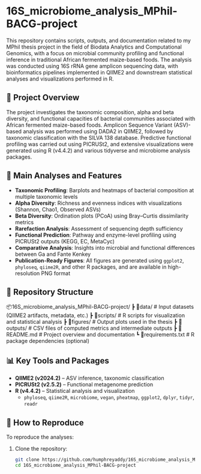 # 16S_microbiome_analysis_MPhil-BACG-project


This repository contains scripts, outputs, and documentation related to my MPhil thesis project in the field of Biodata Analytics and Computational Genomics, with a focus on microbial community profiling and functional inference in traditional African fermented maize-based foods. The analysis was conducted using 16S rRNA gene amplicon sequencing data, with bioinformatics pipelines implemented in QIIME2 and downstream statistical analyses and visualizations performed in R.

## 📘 Project Overview

The project investigates the taxonomic composition, alpha and beta diversity, and functional capacities of bacterial communities associated with African fermented maize-based foods. Amplicon Sequence Variant (ASV)-based analysis was performed using DADA2 in QIIME2, followed by taxonomic classification with the SILVA 138 database. Predictive functional profiling was carried out using PICRUSt2, and extensive visualizations were generated using R (v4.4.2) and various tidyverse and microbiome analysis packages.

## 🧪 Main Analyses and Features

- **Taxonomic Profiling**: Barplots and heatmaps of bacterial composition at multiple taxonomic levels
- **Alpha Diversity**: Richness and evenness indices with visualizations (Shannon, Chao1, Observed ASVs)
- **Beta Diversity**: Ordination plots (PCoA) using Bray–Curtis dissimilarity metrics
- **Rarefaction Analysis**: Assessment of sequencing depth sufficiency
- **Functional Prediction**: Pathway and enzyme-level profiling using PICRUSt2 outputs (KEGG, EC, MetaCyc)
- **Comparative Analysis**: Insights into microbial and functional differences between Ga and Fante Kenkey
- **Publication-Ready Figures**: All figures are generated using `ggplot2`, `phyloseq`, `qiime2R`, and other R packages, and are available in high-resolution PNG format

## 📁 Repository Structure
📦16S_microbiome_analysis_MPhil-BACG-project/
┣ 📂data/ # Input datasets (QIIME2 artifacts, metadata, etc.)
┣ 📂scripts/ # R scripts for visualization and statistical analysis
┣ 📂figures/ # Output plots used in the thesis
┣ 📂outputs/ # CSV files of computed metrics and intermediate outputs
┣ 📜README.md # Project overview and documentation
┗ 📜requirements.txt # R package dependencies (optional)



## 📊 Key Tools and Packages

- **QIIME2 (v2024.2)** – ASV inference, taxonomic classification
- **PICRUSt2 (v2.5.2)** – Functional metagenome prediction
- **R (v4.4.2)** – Statistical analysis and visualization
    - `phyloseq`, `qiime2R`, `microbiome`, `vegan`, `pheatmap`, `ggplot2`, `dplyr`, `tidyr`, `readr`

## 📌 How to Reproduce

To reproduce the analyses:

1. Clone the repository:
   ```bash
   git clone https://github.com/humphreyaddy/16S_microbiome_analysis_MPhil-BACG-project.git
   cd 16S_microbiome_analysis_MPhil-BACG-project

